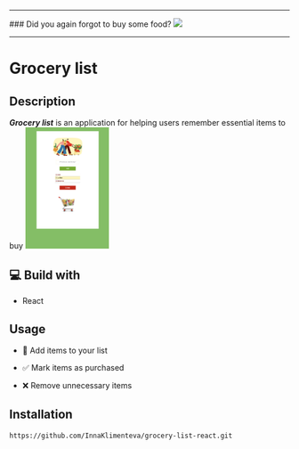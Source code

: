 <hr>
### Did you again forgot to buy some food?
<img src="https://media.giphy.com/media/3lx8diaPIXte6VwMLl/giphy.gif?cid=790b7611lgo1620qgpodh6ci6y685l8pk2d64xvmntvba91v&ep=v1_gifs_search&rid=giphy.gif&ct=g" width="150"/>
<hr>

<h1>Grocery list</h1>

## Description
**_Grocery list_** is an application for helping users remember essential items to buy
<img src="grocery.png" width="150"/>

## 💻 Build with 
- React

## Usage
- 🔶 Add items to your list 

- ✅ Mark items as purchased 

- ❌ Remove unnecessary items 

## Installation
```bash
https://github.com/InnaKlimenteva/grocery-list-react.git
```

